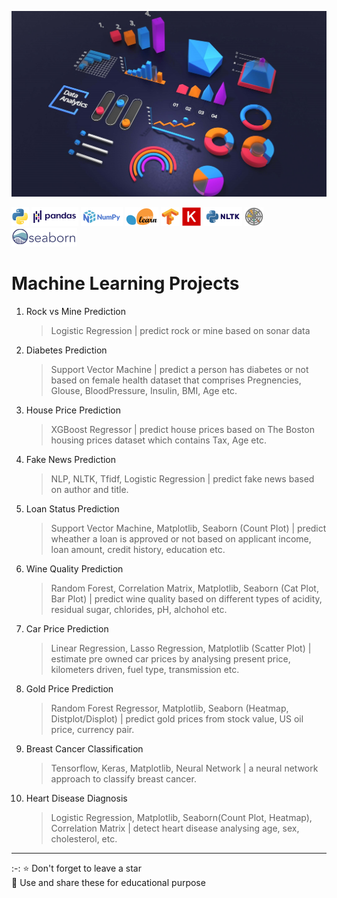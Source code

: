 ![data](assets/cover/cover.jpg)

![python](assets/icons/python.png) ![pandas](assets/icons/pandasbg.png) ![numpy](assets/icons/numpybg.png) ![sklearn](assets/icons/sklearn_bg.png) ![tensorflow](assets/icons/tensorflowbg.png) ![keras](assets/icons/keras.png) ![nltk](assets/icons/nltk.png) ![matplotlib](assets/icons/matplotlibbg.png) ![seaborn](assets/icons/seaborn.png)

# Machine Learning Projects

1.  Rock vs Mine Prediction
    > Logistic Regression | predict rock or mine based on sonar data
2.  Diabetes Prediction
    > Support Vector Machine | predict a person has diabetes or not based on female health dataset that comprises Pregnencies, Glouse, BloodPressure, Insulin, BMI, Age etc.
3.  House Price Prediction
    > XGBoost Regressor | predict house prices based on The Boston housing prices dataset which contains Tax, Age etc.
4.  Fake News Prediction
    > NLP, NLTK, Tfidf, Logistic Regression | predict fake news based on author and title.
5.  Loan Status Prediction
    > Support Vector Machine, Matplotlib, Seaborn (Count Plot) | predict wheather a loan is approved or not based on applicant income, loan amount, credit history, education etc.
6.  Wine Quality Prediction
    > Random Forest, Correlation Matrix, Matplotlib, Seaborn (Cat Plot, Bar Plot) | predict wine quality based on different types of acidity, residual sugar, chlorides, pH, alchohol etc.
7.  Car Price Prediction
    > Linear Regression, Lasso Regression, Matplotlib (Scatter Plot) | estimate pre owned car prices by analysing present price, kilometers driven, fuel type, transmission etc.
8.  Gold Price Prediction
    > Random Forest Regressor, Matplotlib, Seaborn (Heatmap, Distplot/Displot) | predict gold prices from stock value, US oil price, currency pair.
9.  Breast Cancer Classification
    > Tensorflow, Keras, Matplotlib, Neural Network | a neural network approach to classify breast cancer.
10. Heart Disease Diagnosis
    > Logistic Regression, Matplotlib, Seaborn(Count Plot, Heatmap), Correlation Matrix | detect heart disease analysing age, sex, cholesterol, etc.

---

:-:
⭐ Don't forget to leave a star  
🎁 Use and share these for educational purpose
